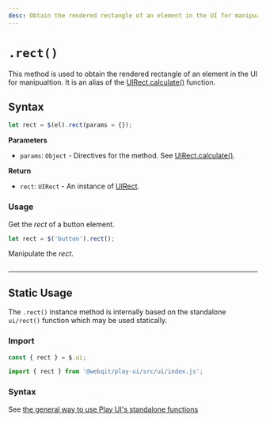 ```yaml
---
desc: Obtain the rendered rectangle of an element in the UI for manipualtion.
---
```

# `.rect()`

This method is used to obtain the rendered rectangle of an element in the UI for manipualtion. It is an alias of the [UIRect.calculate()](../classes/UIRect#uirectcalculateelement-params--) function.

## Syntax

```js
let rect = $(el).rect(params = {});
```

**Parameters**

+ `params`: `Object` - Directives for the method. See [UIRect.calculate()](../classes/UIRect#).

**Return**

* `rect`: `UIRect` - An instance of [UIRect](../classes/UIRect).

### Usage

Get the *rect* of a button element.

```js
let rect = $('button').rect();
```

Manipulate the *rect*.

```js

```

------

## Static Usage

The `.rect()` instance method is internally based on the standalone `ui/rect()` function which may be used statically.

### Import

```js
const { rect } = $.ui;
```
```js
import { rect } from '@webqit/play-ui/src/ui/index.js';
```

### Syntax

See [the general way to use Play UI's standalone functions](../../../quickstart#use-as-descrete-utilities)
